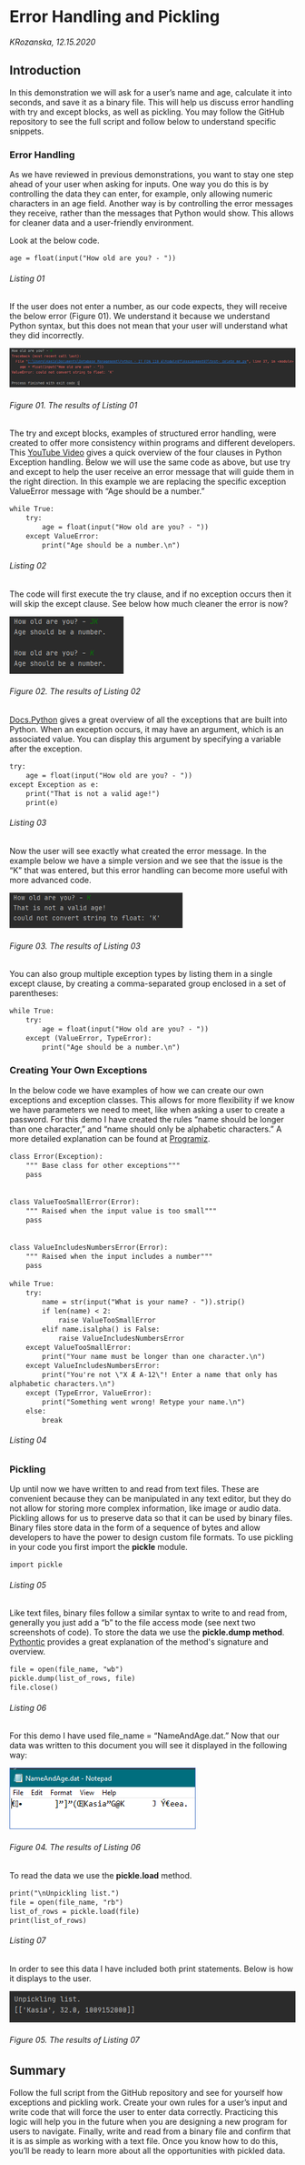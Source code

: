 # Error Handling and Pickling
*KRozanska, 12.15.2020*

## Introduction 
In this demonstration we will ask for a user’s name and age, calculate it into seconds, and save it as a binary file. This will help us discuss error handling with try and except blocks, as well as pickling. You may follow the GitHub repository to see the full script and follow below to understand specific snippets.

### Error Handling
As we have reviewed in previous demonstrations, you want to stay one step ahead of your user when asking for inputs. One way you do this is by controlling the data they can enter, for example, only allowing numeric characters in an age field. Another way is by controlling the error messages they receive, rather than the messages that Python would show. This allows for cleaner data and a user-friendly environment. 

Look at the below code.
```
age = float(input("How old are you? - "))
```
###### Listing 01

If the user does not enter a number, as our code expects, they will receive the below error (Figure 01). We understand it because we understand Python syntax, but this does not mean that your user will understand what they did incorrectly.

![Figure 01](https://github.com/KasiaPaloma/IntroToProg-Python-Mod07/blob/main/docs/DocImage01.png "Figure 01")
###### Figure 01. The results of Listing 01
 
The try and except blocks, examples of structured error handling, were created to offer more consistency within programs and different developers. This [YouTube Video](https://www.youtube.com/watch?v=nlCKrKGHSSk) gives a quick overview of the four clauses in Python Exception handling. Below we will use the same code as above, but use try and except to help the user receive an error message that will guide them in the right direction. In this example we are replacing the specific exception ValueError message with “Age should be a number.”
```
while True:
    try:
        age = float(input("How old are you? - "))
    except ValueError:
        print("Age should be a number.\n")
```
###### Listing 02
The code will first execute the try clause, and if no exception occurs then it will skip the except clause. See below how much cleaner the error is now?

![Figure02](https://github.com/KasiaPaloma/IntroToProg-Python-Mod07/blob/main/docs/DocImage02.png "Figure 02")
###### Figure 02. The results of Listing 02

[Docs.Python](https://docs.python.org/3/library/exceptions.html) gives a great overview of all the exceptions that are built into Python. When an exception occurs, it may have an argument, which is an associated value. You can display this argument by specifying a variable after the exception. 
```
try:
    age = float(input("How old are you? - "))
except Exception as e:
    print("That is not a valid age!")
    print(e)
```
###### Listing 03
Now the user will see exactly what created the error message. In the example below we have a simple version and we see that the issue is the “K” that was entered, but this error handling can become more useful with more advanced code. 

![Figure03](https://github.com/KasiaPaloma/IntroToProg-Python-Mod07/blob/main/docs/DocImage03.png "Figure 03")
###### Figure 03. The results of Listing 03
 
You can also group multiple exception types by listing them in a single except clause, by creating a comma-separated group enclosed in a set of parentheses:
```
while True:
    try:
        age = float(input("How old are you? - "))
    except (ValueError, TypeError):
        print("Age should be a number.\n")
```
### Creating Your Own Exceptions
In the below code we have examples of how we can create our own exceptions and exception classes. This allows for more flexibility if we know we have parameters we need to meet, like when asking a user to create a password. For this demo I have created the rules “name should be longer than one character,” and “name should only be alphabetic characters.” A more detailed explanation can be found at [Programiz](https://www.programiz.com/python-programming/user-defined-exception). 
```
class Error(Exception):
    """ Base class for other exceptions"""
    pass


class ValueTooSmallError(Error):
    """ Raised when the input value is too small"""
    pass


class ValueIncludesNumbersError(Error):
    """ Raised when the input includes a number"""
    pass

while True:
    try:
        name = str(input("What is your name? - ")).strip()
        if len(name) < 2:
            raise ValueTooSmallError
        elif name.isalpha() is False:
            raise ValueIncludesNumbersError
    except ValueTooSmallError:
        print("Your name must be longer than one character.\n")
    except ValueIncludesNumbersError:
        print("You're not \"X Æ A-12\"! Enter a name that only has alphabetic characters.\n")
    except (TypeError, ValueError):
        print("Something went wrong! Retype your name.\n")
    else:
        break
```
###### Listing 04
### Pickling
Up until now we have written to and read from text files. These are convenient because they can be manipulated in any text editor, but they do not allow for storing more complex information, like image or audio data. Pickling allows for us to preserve data so that it can be used by binary files. Binary files store data in the form of a sequence of bytes and allow developers to have the power to design custom file formats. To use pickling in your code you first import the **pickle** module.
```
import pickle
```
###### Listing 05
Like text files, binary files follow a similar syntax to write to and read from, generally you just add a “b” to the file access mode (see next two screenshots of code). To store the data we use the **pickle.dump method**. [Pythontic](https://pythontic.com/modules/pickle/dumps) provides a great explanation of the method's signature and overview.
```
file = open(file_name, "wb")
pickle.dump(list_of_rows, file)
file.close()
```
###### Listing 06
For this demo I have used file_name = “NameAndAge.dat.” Now that our data was written to this document you will see it displayed in the following way:

![Figure04](https://github.com/KasiaPaloma/IntroToProg-Python-Mod07/blob/main/docs/DocImage04.png "Figure 04")
###### Figure 04. The results of Listing 06

To read the data we use the **pickle.load** method. 
```
print("\nUnpickling list.")
file = open(file_name, "rb")
list_of_rows = pickle.load(file)
print(list_of_rows)
```
###### Listing 07
In order to see this data I have included both print statements. Below is how it displays to the user.

![Figure05](https://github.com/KasiaPaloma/IntroToProg-Python-Mod07/blob/main/docs/DocImage05.png "Figure 05")
###### Figure 05. The results of Listing 07

## Summary
Follow the full script from the GitHub repository and see for yourself how exceptions and pickling work. Create your own rules for a user’s input and write code that will force the user to enter data correctly. Practicing this logic will help you in the future when you are designing a new program for users to navigate. Finally, write and read from a binary file and confirm that it is as simple as working with a text file. Once you know how to do this, you’ll be ready to learn more about all the opportunities with pickled data.
